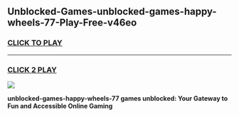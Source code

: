 
## Unblocked-Games-unblocked-games-happy-wheels-77-Play-Free-v46eo
<h3>
<a href="https://premium76.site?title=unblocked-games-happy-wheels-77&ref=18A1">CLICK TO PLAY</a></h3>
<hr>

<h3>
<a href="https://premium76.site?title=unblocked-games-happy-wheels-77&ref=18A1">CLICK 2 PLAY</a>
  
</h3>

<a href="https://premium76.site?title=unblocked-games-happy-wheels-77&ref=18A1"><img src="https://clearcache.store/games.png"></a>


**unblocked-games-happy-wheels-77 games unblocked: Your Gateway to Fun and Accessible Online Gaming**
